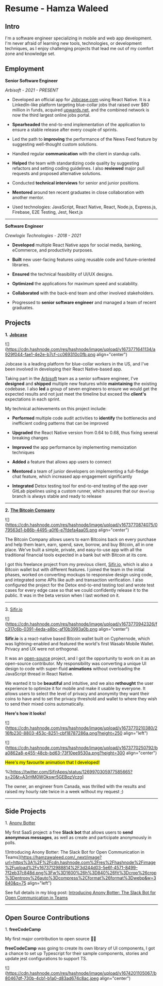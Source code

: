 # Resume - Hamza Waleed

## Intro

I'm a software engineer specializing in mobile and web app development. I'm never afraid of learning new tools, technologies, or development techniques, as I enjoy challenging projects that lead me out of my comfort zone and knowledge set.

## Employment

**Senior Software Engineer**

*Arbisoft - 2021 - PRESENT*

* Developed an official app for [Jobcase.com](http://Jobcase.com) using React Native. It is a LinkedIn-like platform targeting blue-collar jobs that raised over $80 million in funds, acquired [upwards.net](http://upwards.net), and the combined network is now the third largest online jobs portal.
    
* **Spearheaded** the end-to-end implementation of the application to ensure a stable release after every couple of sprints.
    
* Led the path to **improving** the performance of the News Feed feature by suggesting well-thought custom solutions.
    
* Handled regular **communication** with the client in standup calls.
    
* **Helped** the team with standardizing code quality by suggesting refactors and setting coding guidelines. I also **reviewed** major pull requests and proposed alternative solutions.
    
* Conducted **technical interviews** for senior and junior positions.
    
* **Mentored** around ten recent graduates in close collaboration with another mentor.
    
* Used technologies: JavaScript, React Native, React, Node.js, Express.js, Firebase, E2E Testing, Jest, Next.js
    

---

**Software Engineer**

*Crewlogix Technologies - 2018 - 2021*

* **Developed** multiple React Native apps for social media, banking, eCommerce, and productivity purposes.
    
* **Built** new user-facing features using reusable code and future-oriented libraries.
    
* **Ensured** the technical feasibility of UI/UX designs.
    
* **Optimized** the applications for maximum speed and scalability.
    
* **Collaborated** with the back-end team and other involved stakeholders.
    
* Progressed to **senior software engineer** and managed a team of recent graduates.
    

## Projects

**1.** [**Jobcase**](https://www.jobcase.com/about-us/)

![](https://cdn.hashnode.com/res/hashnode/image/upload/v1673771641134/a929f044-fae1-4e2e-b7cf-cc069310c0fb.png align="center")

Jobcase is a leading platform for blue-collar workers in the US, and I've been involved in developing their React Native-based app.

Taking part in the [Arbisoft](https://hamzawaleed.com/resume#heading-employment) team as a senior software engineer, I've **designed** and **shipped** multiple new features while **maintaining** the existing codebase. I also **led** a group of seven engineers to ensure we would get the expected results and not just meet the timeline but exceed the **client's** expectations in each sprint.

My technical achievements on this project include:

* **Performed** multiple code audit activities to **identify** the bottlenecks and inefficient coding patterns that can be improved
    
* **Upgraded** the React Native version from 0.64 to 0.68, thus fixing several breaking changes
    
* **Improved** the app performance by implementing memoization techniques
    
* **Added** a feature that allows app users to connect
    
* **Mentored** a team of junior developers on implementing a full-fledge chat feature, which increased app engagement significantly
    
* **Integrated** Detox testing tool for end-to-end testing of the app over GitLab pipelines using a custom runner, which assures that our `develop` branch is always stable and ready to release
    

---

**2.** [**The Bitcoin Company**](https://thebitcoincompany.com/)

![](https://cdn.hashnode.com/res/hashnode/image/upload/v1673770874075/079563d1-b86b-4495-a0f6-e7fdefa4aa05.png align="center")

The Bitcoin Company allows users to earn Bitcoins back on every purchase and help them learn, earn, spend, save, borrow, and buy Bitcoin, all in one place. We've built a simple, private, and easy-to-use app with all the traditional financial tools expected in a bank but with Bitcoin at its core.

I got this freelance project from my previous client, [Sifir.io](http://Sifir.io), which is also a Bitcoin wallet but with different features. I joined the team in the initial phases, worked on converting mockups to responsive design using code, and integrated some APIs like auth and transaction verification. I also configured the project for the Detox end-to-end testing tool and wrote test cases for every edge case so that we could confidently release it to the public. It was in the beta version when I last worked on it.

---

3\. [Sifir.io](http://Sifir.io)

![](https://cdn.hashnode.com/res/hashnode/image/upload/v1673770942326/fc317c6b-0391-4eda-a8bc-af10b3993a0b.png align="center")

**Sifir.io** is a react-native based Bitcoin wallet built on Cyphernode, which was lightning-enabled and featured the world's first Wasabi Mobile Wallet. Privacy and UX were not orthogonal.

It was an [open-source](https://github.com/Sifir-io/sifir-mobile-wallet) project, and I got the opportunity to work on it as an open-source contributor. My responsibility was converting a unique UI design to code with super-fluid **animations** without overloading the JavaScript thread in React Native.

We wanted it to be **beautiful** and intuitive, and we also **rethought** the user experience to optimize it for mobile and make it usable by everyone. It allows users to select the level of privacy and anonymity they want their coins to have and to set the privacy threshold and wallet to where they wish to send their mixed coins automatically.

**Here's how it looks!**

![](https://cdn.hashnode.com/res/hashnode/image/upload/v1673770210380/216fb230-8803-453c-8251-cbf18787286a.png?height=250 align="left")

![](https://cdn.hashnode.com/res/hashnode/image/upload/v1673770250792/ba0862a8-e455-48cb-bd63-73f10ee9530a.png?height=300 align="center")

<mark>Here's my favourite animation that I developed!</mark>

%[https://twitter.com/SifirApps/status/1269970305977585665?s=20&t=A3rHM0WOkswr5GEBqzVczg] 

The owner, an engineer from Canada, was thrilled with the results and raised my hourly rate twice in a week without my request ;)

---

## Side Projects

1\. [Anony Botter](https://hamzawaleed.com/anony-botter-send-anonymous-message-on-slack)

My first SaaS project: a free **Slack bot** that allows users to **send anonymous messages**, as well as create and participate anonymously in polls.

![Introducing Anony Botter: The Slack Bot  for Open Communication in Teams](https://hamzawaleed.com/_next/image?url=https%3A%2F%2Fcdn.hashnode.com%2Fres%2Fhashnode%2Fimage%2Fupload%2Fv1673712988814%2F3d244d03-5e6f-4571-8499-7f2eb37c848d.png%3Fw%3D1600%26h%3D840%26fit%3Dcrop%26crop%3Dentropy%26auto%3Dcompress%2Cformat%26format%3Dwebp&w=3840&q=75 align="left")

See full details in my blog post: [Introducing Anony Botter: The Slack Bot for Open Communication in Teams](https://hamzawaleed.com/anony-botter-send-anonymous-message-on-slack)

---

## Open Source Contributions

1\. **freeCodeCamp**

My first major contribution to open source 💯🚀

**freeCodeCamp** was going to create its own library of UI components, I got a chance to set up Typescript for their sample components, stories and update jest configurations to support TS.

![](https://cdn.hashnode.com/res/hashnode/image/upload/v1674201105067/b80467df-730b-4cb1-b1a0-d83ad674c8ac.jpeg align="center")